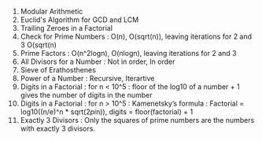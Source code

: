 1. Modular Arithmetic
2. Euclid's Algorithm for GCD and LCM
3. Trailing Zeroes in a Factorial
4. Check for Prime Numbers :  O(n), O(sqrt(n)), leaving iterations for 2 and 3 O(sqrt(n)
5. Prime Factors : O(n^2logn), O(nlogn), leaving iterations for 2 and 3
6. All Divisors for a Number : Not in order, In order
7. Sieve of Erathosthenes
8. Power of a Number : Recursive, Iterartive
9. Digits in a Factorial : for n < 10^5 : floor of the log10 of a number + 1 gives the number of digits in the number
10. Digits in a Factorial : for n > 10^5 : Kamenetsky’s formula : Factorial = log10((n/e)^n * sqrt(2*pi*n)), digits = floor(factorial) + 1
11. Exactly 3 Divisors : Only the squares of prime numbers are the numbers with exactly 3 divisors.
